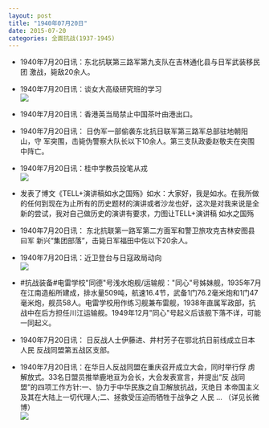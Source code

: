 ```yaml
---
layout: post
title: "1940年07月20日"
date: 2015-07-20
categories: 全面抗战(1937-1945)
---
```


<meta name="referrer" content="no-referrer" />

- 1940年7月20日讯：东北抗联第三路军第九支队在吉林通化县与日军武装移民团 激战，毙敌20余人。 

- 1940年7月20日讯：谈女大高级研究班的学习 <br/><img src="https://ww4.sinaimg.cn/large/aca367d8jw1eu9kalfe78j20jj15c4b9.jpg" />

- 1940年7月20日讯：香港英当局禁止中国茶叶由港出口。 

- 1940年7月20日讯： 日伪军一部偷袭东北抗日联军第三路军总部驻地朝阳山，守 军突围，击毙伪警察大队长以下10余人。第三支队政委赵敬夫在突围 中阵亡。 

- 1940年7月20日讯：桂中学教员投笔从戎 <br/><img src="https://ww3.sinaimg.cn/large/aca367d8jw1eu95u8xzyij205u07adg5.jpg" />

- 发表了博文《TELL+演讲稿如水之国殇》&#65279;如水：大家好，我是如水。在我所做的任何到现在为止所有的历史题材的演讲或者沙龙也好，这次是对我来说是全新的尝试，我对自己做历史的演讲有要求，力图让TELL+演讲稿&nbsp;如水之国殇 

- 1940年7月20日讯： 东北抗联第一路军第二方面军和警卫旅攻克吉林安图县曰军 新兴“集团部落”，击毙日军福田中佐以下20余人。 

- 1940年7月20日讯：近卫登台与日寇政局动向 <br/><img src="https://ww3.sinaimg.cn/large/aca367d8jw1eu92d5iwc3j21280hvwli.jpg" />

- #抗战装备#电雷学校"同德"号浅水炮舰/运输舰："同心"号姊妹舰，1935年7月在江南造船所建成，排水量509吨，航速16.4节，武备1门76.2毫米炮和1门47毫米炮，舰员58人。电雷学校用作练习舰兼布雷舰，1938年直属军政部，抗战中在后方担任川江运输舰。1949年12月"同心"号起义后该舰下落不详，可能一同起义。 

- 1940年7月20日讯： 日反战人士伊藤进、井村芳子在鄂北抗日前线成立日本人民 反战同盟第五战区支部。 

- 1940年7月20日讯：在华日人反战同盟在重庆召开成立大会，同时举行俘 虏解放式。33名日盟员推举鹿地亘为会长，大会发表宣言，并提出“反 战同盟”的四项工作方针:一、协力于中华民族之自卫解放抗战，灭绝日 本帝国主义及其在大陆上一切代理人;二、拯救受压迫而牺牲于战争之 人民 ... （详见长微博） <br/><img src="https://ww3.sinaimg.cn/large/aca367d8jw1eu8vfv09pbj20c80bx403.jpg" />

